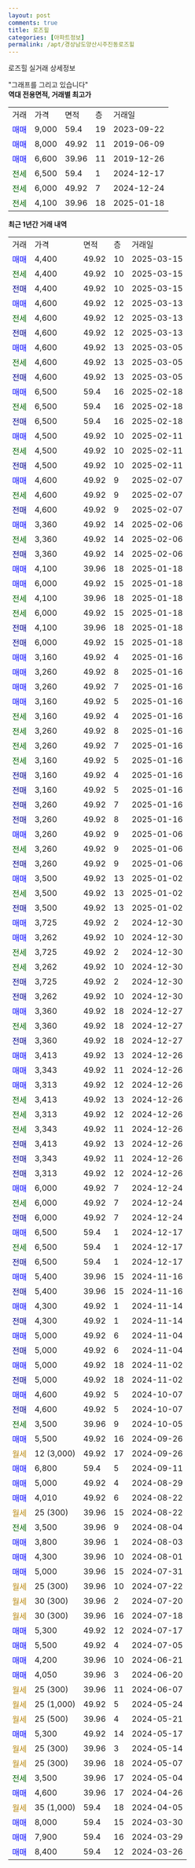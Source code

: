 ```yaml
---
layout: post
comments: true
title: 로즈힐
categories: [아파트정보]
permalink: /apt/경상남도양산시주진동로즈힐
---
```


로즈힐 실거래 상세정보

<script type="text/javascript">
  google.charts.load('current', {'packages':['line', 'corechart']});
  google.charts.setOnLoadCallback(drawChart);

  function drawChart() {
    var data = new google.visualization.DataTable();
    data.addColumn('date', '거래일');
    data.addColumn('number', "매매");
    data.addColumn('number', "전세");
    data.addColumn('number', "전매");

    data.addRows([[new Date(Date.parse("2025-03-15")), 4400, null, null], [new Date(Date.parse("2025-03-15")), null, 4400, null], [new Date(Date.parse("2025-03-15")), null, null, 4400], [new Date(Date.parse("2025-03-13")), 4600, null, null], [new Date(Date.parse("2025-03-13")), null, 4600, null], [new Date(Date.parse("2025-03-13")), null, null, 4600], [new Date(Date.parse("2025-03-05")), 4600, null, null], [new Date(Date.parse("2025-03-05")), null, 4600, null], [new Date(Date.parse("2025-03-05")), null, null, 4600], [new Date(Date.parse("2025-02-18")), 6500, null, null], [new Date(Date.parse("2025-02-18")), null, 6500, null], [new Date(Date.parse("2025-02-18")), null, null, 6500], [new Date(Date.parse("2025-02-11")), 4500, null, null], [new Date(Date.parse("2025-02-11")), null, 4500, null], [new Date(Date.parse("2025-02-11")), null, null, 4500], [new Date(Date.parse("2025-02-07")), 4600, null, null], [new Date(Date.parse("2025-02-07")), null, 4600, null], [new Date(Date.parse("2025-02-07")), null, null, 4600], [new Date(Date.parse("2025-02-06")), 3360, null, null], [new Date(Date.parse("2025-02-06")), null, 3360, null], [new Date(Date.parse("2025-02-06")), null, null, 3360], [new Date(Date.parse("2025-01-18")), 4100, null, null], [new Date(Date.parse("2025-01-18")), 6000, null, null], [new Date(Date.parse("2025-01-18")), null, 4100, null], [new Date(Date.parse("2025-01-18")), null, 6000, null], [new Date(Date.parse("2025-01-18")), null, null, 4100], [new Date(Date.parse("2025-01-18")), null, null, 6000], [new Date(Date.parse("2025-01-16")), 3160, null, null], [new Date(Date.parse("2025-01-16")), 3260, null, null], [new Date(Date.parse("2025-01-16")), 3260, null, null], [new Date(Date.parse("2025-01-16")), 3160, null, null], [new Date(Date.parse("2025-01-16")), null, 3160, null], [new Date(Date.parse("2025-01-16")), null, 3260, null], [new Date(Date.parse("2025-01-16")), null, 3260, null], [new Date(Date.parse("2025-01-16")), null, 3160, null], [new Date(Date.parse("2025-01-16")), null, null, 3160], [new Date(Date.parse("2025-01-16")), null, null, 3160], [new Date(Date.parse("2025-01-16")), null, null, 3260], [new Date(Date.parse("2025-01-16")), null, null, 3260], [new Date(Date.parse("2025-01-06")), 3260, null, null], [new Date(Date.parse("2025-01-06")), null, 3260, null], [new Date(Date.parse("2025-01-06")), null, null, 3260], [new Date(Date.parse("2025-01-02")), 3500, null, null], [new Date(Date.parse("2025-01-02")), null, 3500, null], [new Date(Date.parse("2025-01-02")), null, null, 3500], [new Date(Date.parse("2024-12-30")), 3725, null, null], [new Date(Date.parse("2024-12-30")), 3262, null, null], [new Date(Date.parse("2024-12-30")), null, 3725, null], [new Date(Date.parse("2024-12-30")), null, 3262, null], [new Date(Date.parse("2024-12-30")), null, null, 3725], [new Date(Date.parse("2024-12-30")), null, null, 3262], [new Date(Date.parse("2024-12-27")), 3360, null, null], [new Date(Date.parse("2024-12-27")), null, 3360, null], [new Date(Date.parse("2024-12-27")), null, null, 3360], [new Date(Date.parse("2024-12-26")), 3413, null, null], [new Date(Date.parse("2024-12-26")), 3343, null, null], [new Date(Date.parse("2024-12-26")), 3313, null, null], [new Date(Date.parse("2024-12-26")), null, 3413, null], [new Date(Date.parse("2024-12-26")), null, 3313, null], [new Date(Date.parse("2024-12-26")), null, 3343, null], [new Date(Date.parse("2024-12-26")), null, null, 3413], [new Date(Date.parse("2024-12-26")), null, null, 3343], [new Date(Date.parse("2024-12-26")), null, null, 3313], [new Date(Date.parse("2024-12-24")), 6000, null, null], [new Date(Date.parse("2024-12-24")), null, 6000, null], [new Date(Date.parse("2024-12-24")), null, null, 6000], [new Date(Date.parse("2024-12-17")), 6500, null, null], [new Date(Date.parse("2024-12-17")), null, 6500, null], [new Date(Date.parse("2024-12-17")), null, null, 6500], [new Date(Date.parse("2024-11-16")), 5400, null, null], [new Date(Date.parse("2024-11-16")), null, null, 5400], [new Date(Date.parse("2024-11-14")), 4300, null, null], [new Date(Date.parse("2024-11-14")), null, null, 4300], [new Date(Date.parse("2024-11-04")), 5000, null, null], [new Date(Date.parse("2024-11-04")), null, null, 5000], [new Date(Date.parse("2024-11-02")), 5000, null, null], [new Date(Date.parse("2024-11-02")), null, null, 5000], [new Date(Date.parse("2024-10-07")), 4600, null, null], [new Date(Date.parse("2024-10-07")), null, null, 4600], [new Date(Date.parse("2024-10-05")), null, 3500, null], [new Date(Date.parse("2024-09-26")), 5500, null, null], [new Date(Date.parse("2024-09-26")), null, null, null], [new Date(Date.parse("2024-09-11")), 6800, null, null], [new Date(Date.parse("2024-08-29")), 5000, null, null], [new Date(Date.parse("2024-08-22")), 4010, null, null], [new Date(Date.parse("2024-08-22")), null, null, null], [new Date(Date.parse("2024-08-04")), null, 3500, null], [new Date(Date.parse("2024-08-03")), 3800, null, null], [new Date(Date.parse("2024-08-01")), 4300, null, null], [new Date(Date.parse("2024-07-31")), 5000, null, null], [new Date(Date.parse("2024-07-22")), null, null, null], [new Date(Date.parse("2024-07-20")), null, null, null], [new Date(Date.parse("2024-07-18")), null, null, null], [new Date(Date.parse("2024-07-17")), 5300, null, null], [new Date(Date.parse("2024-07-05")), 5500, null, null], [new Date(Date.parse("2024-06-21")), 4200, null, null], [new Date(Date.parse("2024-06-20")), 4050, null, null], [new Date(Date.parse("2024-06-07")), null, null, null], [new Date(Date.parse("2024-05-24")), null, null, null], [new Date(Date.parse("2024-05-21")), null, null, null], [new Date(Date.parse("2024-05-17")), 5300, null, null], [new Date(Date.parse("2024-05-14")), null, null, null], [new Date(Date.parse("2024-05-07")), null, null, null], [new Date(Date.parse("2024-05-04")), null, 3500, null], [new Date(Date.parse("2024-04-26")), 4600, null, null], [new Date(Date.parse("2024-04-05")), null, null, null], [new Date(Date.parse("2024-03-30")), 8000, null, null], [new Date(Date.parse("2024-03-29")), 7900, null, null], [new Date(Date.parse("2024-03-26")), 8400, null, null]]);

    var options = {
      hAxis: {
        format: 'yyyy/MM/dd'
      },    
      lineWidth: 0,
      pointsVisible: true,    
      title: '최근 1년간 유형별 실거래가 분포',
      legend: { position: 'bottom' }
    };

    var formatter = new google.visualization.NumberFormat({pattern:'###,###'} );
    formatter.format(data, 1);
    formatter.format(data, 2);
    
    setTimeout(function() {
        var chart = new google.visualization.LineChart(document.getElementById('columnchart_material'));
        chart.draw(data, (options));
        document.getElementById('loading').style.display = 'none';
    }, 200);
  }
</script>


<div id="loading" style="z-index:20; display: block; margin-left: 0px">"그래프를 그리고 있습니다"</div>
<div id="columnchart_material" style="width: 95%; margin-left: 0px; display: block"></div>
<!-- contents start -->
<b>역대 전용면적, 거래별 최고가</b>
<table class="sortable">
    <tr>
      <td>거래</td>
      <td>가격</td>
      <td>면적</td>
      <td>층</td>
      <td>거래일</td>
    </tr>
        <tr>
          <td><a style="color: blue">매매</a></td>
          <td>9,000</td>
          <td>59.4</td>
          <td>19</td>
          <td>2023-09-22</td>
        </tr>            <tr>
          <td><a style="color: blue">매매</a></td>
          <td>8,000</td>
          <td>49.92</td>
          <td>11</td>
          <td>2019-06-09</td>
        </tr>            <tr>
          <td><a style="color: blue">매매</a></td>
          <td>6,600</td>
          <td>39.96</td>
          <td>11</td>
          <td>2019-12-26</td>
        </tr>        
        <tr>
              <td><a style="color: darkgreen">전세</a></td>
              <td>6,500</td>
              <td>59.4</td>
              <td>1</td>
              <td>2024-12-17</td>
            </tr>            <tr>
              <td><a style="color: darkgreen">전세</a></td>
              <td>6,000</td>
              <td>49.92</td>
              <td>7</td>
              <td>2024-12-24</td>
            </tr>            <tr>
              <td><a style="color: darkgreen">전세</a></td>
              <td>4,100</td>
              <td>39.96</td>
              <td>18</td>
              <td>2025-01-18</td>
            </tr>        
    
</table>

<b>최근 1년간 거래 내역</b>

<table class="sortable">
    <tr>
      <td>거래</td>
      <td>가격</td>
      <td>면적</td>
      <td>층</td>
      <td>거래일</td>
    </tr>
    <tr>
      <td><a style="color: blue">매매</a></td>
      <td>4,400</td>
      <td>49.92</td>
      <td>10</td>
      <td>2025-03-15</td>
    </tr>          <tr>
      <td><a style="color: darkgreen">전세</a></td>
      <td>4,400</td>
      <td>49.92</td>
      <td>10</td>
      <td>2025-03-15</td>
    </tr>          <tr>
      <td><a style="color: darkblue">전매</a></td>
      <td>4,400</td>
      <td>49.92</td>
      <td>10</td>
      <td>2025-03-15</td>
    </tr>          <tr>
      <td><a style="color: blue">매매</a></td>
      <td>4,600</td>
      <td>49.92</td>
      <td>12</td>
      <td>2025-03-13</td>
    </tr>          <tr>
      <td><a style="color: darkgreen">전세</a></td>
      <td>4,600</td>
      <td>49.92</td>
      <td>12</td>
      <td>2025-03-13</td>
    </tr>          <tr>
      <td><a style="color: darkblue">전매</a></td>
      <td>4,600</td>
      <td>49.92</td>
      <td>12</td>
      <td>2025-03-13</td>
    </tr>          <tr>
      <td><a style="color: blue">매매</a></td>
      <td>4,600</td>
      <td>49.92</td>
      <td>13</td>
      <td>2025-03-05</td>
    </tr>          <tr>
      <td><a style="color: darkgreen">전세</a></td>
      <td>4,600</td>
      <td>49.92</td>
      <td>13</td>
      <td>2025-03-05</td>
    </tr>          <tr>
      <td><a style="color: darkblue">전매</a></td>
      <td>4,600</td>
      <td>49.92</td>
      <td>13</td>
      <td>2025-03-05</td>
    </tr>          <tr>
      <td><a style="color: blue">매매</a></td>
      <td>6,500</td>
      <td>59.4</td>
      <td>16</td>
      <td>2025-02-18</td>
    </tr>          <tr>
      <td><a style="color: darkgreen">전세</a></td>
      <td>6,500</td>
      <td>59.4</td>
      <td>16</td>
      <td>2025-02-18</td>
    </tr>          <tr>
      <td><a style="color: darkblue">전매</a></td>
      <td>6,500</td>
      <td>59.4</td>
      <td>16</td>
      <td>2025-02-18</td>
    </tr>          <tr>
      <td><a style="color: blue">매매</a></td>
      <td>4,500</td>
      <td>49.92</td>
      <td>10</td>
      <td>2025-02-11</td>
    </tr>          <tr>
      <td><a style="color: darkgreen">전세</a></td>
      <td>4,500</td>
      <td>49.92</td>
      <td>10</td>
      <td>2025-02-11</td>
    </tr>          <tr>
      <td><a style="color: darkblue">전매</a></td>
      <td>4,500</td>
      <td>49.92</td>
      <td>10</td>
      <td>2025-02-11</td>
    </tr>          <tr>
      <td><a style="color: blue">매매</a></td>
      <td>4,600</td>
      <td>49.92</td>
      <td>9</td>
      <td>2025-02-07</td>
    </tr>          <tr>
      <td><a style="color: darkgreen">전세</a></td>
      <td>4,600</td>
      <td>49.92</td>
      <td>9</td>
      <td>2025-02-07</td>
    </tr>          <tr>
      <td><a style="color: darkblue">전매</a></td>
      <td>4,600</td>
      <td>49.92</td>
      <td>9</td>
      <td>2025-02-07</td>
    </tr>          <tr>
      <td><a style="color: blue">매매</a></td>
      <td>3,360</td>
      <td>49.92</td>
      <td>14</td>
      <td>2025-02-06</td>
    </tr>          <tr>
      <td><a style="color: darkgreen">전세</a></td>
      <td>3,360</td>
      <td>49.92</td>
      <td>14</td>
      <td>2025-02-06</td>
    </tr>          <tr>
      <td><a style="color: darkblue">전매</a></td>
      <td>3,360</td>
      <td>49.92</td>
      <td>14</td>
      <td>2025-02-06</td>
    </tr>          <tr>
      <td><a style="color: blue">매매</a></td>
      <td>4,100</td>
      <td>39.96</td>
      <td>18</td>
      <td>2025-01-18</td>
    </tr>          <tr>
      <td><a style="color: blue">매매</a></td>
      <td>6,000</td>
      <td>49.92</td>
      <td>15</td>
      <td>2025-01-18</td>
    </tr>          <tr>
      <td><a style="color: darkgreen">전세</a></td>
      <td>4,100</td>
      <td>39.96</td>
      <td>18</td>
      <td>2025-01-18</td>
    </tr>          <tr>
      <td><a style="color: darkgreen">전세</a></td>
      <td>6,000</td>
      <td>49.92</td>
      <td>15</td>
      <td>2025-01-18</td>
    </tr>          <tr>
      <td><a style="color: darkblue">전매</a></td>
      <td>4,100</td>
      <td>39.96</td>
      <td>18</td>
      <td>2025-01-18</td>
    </tr>          <tr>
      <td><a style="color: darkblue">전매</a></td>
      <td>6,000</td>
      <td>49.92</td>
      <td>15</td>
      <td>2025-01-18</td>
    </tr>          <tr>
      <td><a style="color: blue">매매</a></td>
      <td>3,160</td>
      <td>49.92</td>
      <td>4</td>
      <td>2025-01-16</td>
    </tr>          <tr>
      <td><a style="color: blue">매매</a></td>
      <td>3,260</td>
      <td>49.92</td>
      <td>8</td>
      <td>2025-01-16</td>
    </tr>          <tr>
      <td><a style="color: blue">매매</a></td>
      <td>3,260</td>
      <td>49.92</td>
      <td>7</td>
      <td>2025-01-16</td>
    </tr>          <tr>
      <td><a style="color: blue">매매</a></td>
      <td>3,160</td>
      <td>49.92</td>
      <td>5</td>
      <td>2025-01-16</td>
    </tr>          <tr>
      <td><a style="color: darkgreen">전세</a></td>
      <td>3,160</td>
      <td>49.92</td>
      <td>4</td>
      <td>2025-01-16</td>
    </tr>          <tr>
      <td><a style="color: darkgreen">전세</a></td>
      <td>3,260</td>
      <td>49.92</td>
      <td>8</td>
      <td>2025-01-16</td>
    </tr>          <tr>
      <td><a style="color: darkgreen">전세</a></td>
      <td>3,260</td>
      <td>49.92</td>
      <td>7</td>
      <td>2025-01-16</td>
    </tr>          <tr>
      <td><a style="color: darkgreen">전세</a></td>
      <td>3,160</td>
      <td>49.92</td>
      <td>5</td>
      <td>2025-01-16</td>
    </tr>          <tr>
      <td><a style="color: darkblue">전매</a></td>
      <td>3,160</td>
      <td>49.92</td>
      <td>4</td>
      <td>2025-01-16</td>
    </tr>          <tr>
      <td><a style="color: darkblue">전매</a></td>
      <td>3,160</td>
      <td>49.92</td>
      <td>5</td>
      <td>2025-01-16</td>
    </tr>          <tr>
      <td><a style="color: darkblue">전매</a></td>
      <td>3,260</td>
      <td>49.92</td>
      <td>7</td>
      <td>2025-01-16</td>
    </tr>          <tr>
      <td><a style="color: darkblue">전매</a></td>
      <td>3,260</td>
      <td>49.92</td>
      <td>8</td>
      <td>2025-01-16</td>
    </tr>          <tr>
      <td><a style="color: blue">매매</a></td>
      <td>3,260</td>
      <td>49.92</td>
      <td>9</td>
      <td>2025-01-06</td>
    </tr>          <tr>
      <td><a style="color: darkgreen">전세</a></td>
      <td>3,260</td>
      <td>49.92</td>
      <td>9</td>
      <td>2025-01-06</td>
    </tr>          <tr>
      <td><a style="color: darkblue">전매</a></td>
      <td>3,260</td>
      <td>49.92</td>
      <td>9</td>
      <td>2025-01-06</td>
    </tr>          <tr>
      <td><a style="color: blue">매매</a></td>
      <td>3,500</td>
      <td>49.92</td>
      <td>13</td>
      <td>2025-01-02</td>
    </tr>          <tr>
      <td><a style="color: darkgreen">전세</a></td>
      <td>3,500</td>
      <td>49.92</td>
      <td>13</td>
      <td>2025-01-02</td>
    </tr>          <tr>
      <td><a style="color: darkblue">전매</a></td>
      <td>3,500</td>
      <td>49.92</td>
      <td>13</td>
      <td>2025-01-02</td>
    </tr>          <tr>
      <td><a style="color: blue">매매</a></td>
      <td>3,725</td>
      <td>49.92</td>
      <td>2</td>
      <td>2024-12-30</td>
    </tr>          <tr>
      <td><a style="color: blue">매매</a></td>
      <td>3,262</td>
      <td>49.92</td>
      <td>10</td>
      <td>2024-12-30</td>
    </tr>          <tr>
      <td><a style="color: darkgreen">전세</a></td>
      <td>3,725</td>
      <td>49.92</td>
      <td>2</td>
      <td>2024-12-30</td>
    </tr>          <tr>
      <td><a style="color: darkgreen">전세</a></td>
      <td>3,262</td>
      <td>49.92</td>
      <td>10</td>
      <td>2024-12-30</td>
    </tr>          <tr>
      <td><a style="color: darkblue">전매</a></td>
      <td>3,725</td>
      <td>49.92</td>
      <td>2</td>
      <td>2024-12-30</td>
    </tr>          <tr>
      <td><a style="color: darkblue">전매</a></td>
      <td>3,262</td>
      <td>49.92</td>
      <td>10</td>
      <td>2024-12-30</td>
    </tr>          <tr>
      <td><a style="color: blue">매매</a></td>
      <td>3,360</td>
      <td>49.92</td>
      <td>18</td>
      <td>2024-12-27</td>
    </tr>          <tr>
      <td><a style="color: darkgreen">전세</a></td>
      <td>3,360</td>
      <td>49.92</td>
      <td>18</td>
      <td>2024-12-27</td>
    </tr>          <tr>
      <td><a style="color: darkblue">전매</a></td>
      <td>3,360</td>
      <td>49.92</td>
      <td>18</td>
      <td>2024-12-27</td>
    </tr>          <tr>
      <td><a style="color: blue">매매</a></td>
      <td>3,413</td>
      <td>49.92</td>
      <td>13</td>
      <td>2024-12-26</td>
    </tr>          <tr>
      <td><a style="color: blue">매매</a></td>
      <td>3,343</td>
      <td>49.92</td>
      <td>11</td>
      <td>2024-12-26</td>
    </tr>          <tr>
      <td><a style="color: blue">매매</a></td>
      <td>3,313</td>
      <td>49.92</td>
      <td>12</td>
      <td>2024-12-26</td>
    </tr>          <tr>
      <td><a style="color: darkgreen">전세</a></td>
      <td>3,413</td>
      <td>49.92</td>
      <td>13</td>
      <td>2024-12-26</td>
    </tr>          <tr>
      <td><a style="color: darkgreen">전세</a></td>
      <td>3,313</td>
      <td>49.92</td>
      <td>12</td>
      <td>2024-12-26</td>
    </tr>          <tr>
      <td><a style="color: darkgreen">전세</a></td>
      <td>3,343</td>
      <td>49.92</td>
      <td>11</td>
      <td>2024-12-26</td>
    </tr>          <tr>
      <td><a style="color: darkblue">전매</a></td>
      <td>3,413</td>
      <td>49.92</td>
      <td>13</td>
      <td>2024-12-26</td>
    </tr>          <tr>
      <td><a style="color: darkblue">전매</a></td>
      <td>3,343</td>
      <td>49.92</td>
      <td>11</td>
      <td>2024-12-26</td>
    </tr>          <tr>
      <td><a style="color: darkblue">전매</a></td>
      <td>3,313</td>
      <td>49.92</td>
      <td>12</td>
      <td>2024-12-26</td>
    </tr>          <tr>
      <td><a style="color: blue">매매</a></td>
      <td>6,000</td>
      <td>49.92</td>
      <td>7</td>
      <td>2024-12-24</td>
    </tr>          <tr>
      <td><a style="color: darkgreen">전세</a></td>
      <td>6,000</td>
      <td>49.92</td>
      <td>7</td>
      <td>2024-12-24</td>
    </tr>          <tr>
      <td><a style="color: darkblue">전매</a></td>
      <td>6,000</td>
      <td>49.92</td>
      <td>7</td>
      <td>2024-12-24</td>
    </tr>          <tr>
      <td><a style="color: blue">매매</a></td>
      <td>6,500</td>
      <td>59.4</td>
      <td>1</td>
      <td>2024-12-17</td>
    </tr>          <tr>
      <td><a style="color: darkgreen">전세</a></td>
      <td>6,500</td>
      <td>59.4</td>
      <td>1</td>
      <td>2024-12-17</td>
    </tr>          <tr>
      <td><a style="color: darkblue">전매</a></td>
      <td>6,500</td>
      <td>59.4</td>
      <td>1</td>
      <td>2024-12-17</td>
    </tr>          <tr>
      <td><a style="color: blue">매매</a></td>
      <td>5,400</td>
      <td>39.96</td>
      <td>15</td>
      <td>2024-11-16</td>
    </tr>          <tr>
      <td><a style="color: darkblue">전매</a></td>
      <td>5,400</td>
      <td>39.96</td>
      <td>15</td>
      <td>2024-11-16</td>
    </tr>          <tr>
      <td><a style="color: blue">매매</a></td>
      <td>4,300</td>
      <td>49.92</td>
      <td>1</td>
      <td>2024-11-14</td>
    </tr>          <tr>
      <td><a style="color: darkblue">전매</a></td>
      <td>4,300</td>
      <td>49.92</td>
      <td>1</td>
      <td>2024-11-14</td>
    </tr>          <tr>
      <td><a style="color: blue">매매</a></td>
      <td>5,000</td>
      <td>49.92</td>
      <td>6</td>
      <td>2024-11-04</td>
    </tr>          <tr>
      <td><a style="color: darkblue">전매</a></td>
      <td>5,000</td>
      <td>49.92</td>
      <td>6</td>
      <td>2024-11-04</td>
    </tr>          <tr>
      <td><a style="color: blue">매매</a></td>
      <td>5,000</td>
      <td>49.92</td>
      <td>18</td>
      <td>2024-11-02</td>
    </tr>          <tr>
      <td><a style="color: darkblue">전매</a></td>
      <td>5,000</td>
      <td>49.92</td>
      <td>18</td>
      <td>2024-11-02</td>
    </tr>          <tr>
      <td><a style="color: blue">매매</a></td>
      <td>4,600</td>
      <td>49.92</td>
      <td>5</td>
      <td>2024-10-07</td>
    </tr>          <tr>
      <td><a style="color: darkblue">전매</a></td>
      <td>4,600</td>
      <td>49.92</td>
      <td>5</td>
      <td>2024-10-07</td>
    </tr>          <tr>
      <td><a style="color: darkgreen">전세</a></td>
      <td>3,500</td>
      <td>39.96</td>
      <td>9</td>
      <td>2024-10-05</td>
    </tr>          <tr>
      <td><a style="color: blue">매매</a></td>
      <td>5,500</td>
      <td>49.92</td>
      <td>16</td>
      <td>2024-09-26</td>
    </tr>          <tr>
      <td><a style="color: darkgoldenrod">월세</a></td>
      <td>12 (3,000)</td>
      <td>49.92</td>
      <td>17</td>
      <td>2024-09-26</td>
    </tr>          <tr>
      <td><a style="color: blue">매매</a></td>
      <td>6,800</td>
      <td>59.4</td>
      <td>5</td>
      <td>2024-09-11</td>
    </tr>          <tr>
      <td><a style="color: blue">매매</a></td>
      <td>5,000</td>
      <td>49.92</td>
      <td>4</td>
      <td>2024-08-29</td>
    </tr>          <tr>
      <td><a style="color: blue">매매</a></td>
      <td>4,010</td>
      <td>49.92</td>
      <td>6</td>
      <td>2024-08-22</td>
    </tr>          <tr>
      <td><a style="color: darkgoldenrod">월세</a></td>
      <td>25 (300)</td>
      <td>39.96</td>
      <td>15</td>
      <td>2024-08-22</td>
    </tr>          <tr>
      <td><a style="color: darkgreen">전세</a></td>
      <td>3,500</td>
      <td>39.96</td>
      <td>9</td>
      <td>2024-08-04</td>
    </tr>          <tr>
      <td><a style="color: blue">매매</a></td>
      <td>3,800</td>
      <td>39.96</td>
      <td>1</td>
      <td>2024-08-03</td>
    </tr>          <tr>
      <td><a style="color: blue">매매</a></td>
      <td>4,300</td>
      <td>39.96</td>
      <td>10</td>
      <td>2024-08-01</td>
    </tr>          <tr>
      <td><a style="color: blue">매매</a></td>
      <td>5,000</td>
      <td>39.96</td>
      <td>15</td>
      <td>2024-07-31</td>
    </tr>          <tr>
      <td><a style="color: darkgoldenrod">월세</a></td>
      <td>25 (300)</td>
      <td>39.96</td>
      <td>10</td>
      <td>2024-07-22</td>
    </tr>          <tr>
      <td><a style="color: darkgoldenrod">월세</a></td>
      <td>30 (300)</td>
      <td>39.96</td>
      <td>2</td>
      <td>2024-07-20</td>
    </tr>          <tr>
      <td><a style="color: darkgoldenrod">월세</a></td>
      <td>30 (300)</td>
      <td>39.96</td>
      <td>16</td>
      <td>2024-07-18</td>
    </tr>          <tr>
      <td><a style="color: blue">매매</a></td>
      <td>5,300</td>
      <td>49.92</td>
      <td>12</td>
      <td>2024-07-17</td>
    </tr>          <tr>
      <td><a style="color: blue">매매</a></td>
      <td>5,500</td>
      <td>49.92</td>
      <td>4</td>
      <td>2024-07-05</td>
    </tr>          <tr>
      <td><a style="color: blue">매매</a></td>
      <td>4,200</td>
      <td>39.96</td>
      <td>10</td>
      <td>2024-06-21</td>
    </tr>          <tr>
      <td><a style="color: blue">매매</a></td>
      <td>4,050</td>
      <td>39.96</td>
      <td>3</td>
      <td>2024-06-20</td>
    </tr>          <tr>
      <td><a style="color: darkgoldenrod">월세</a></td>
      <td>25 (300)</td>
      <td>39.96</td>
      <td>11</td>
      <td>2024-06-07</td>
    </tr>          <tr>
      <td><a style="color: darkgoldenrod">월세</a></td>
      <td>25 (1,000)</td>
      <td>49.92</td>
      <td>5</td>
      <td>2024-05-24</td>
    </tr>          <tr>
      <td><a style="color: darkgoldenrod">월세</a></td>
      <td>25 (500)</td>
      <td>39.96</td>
      <td>4</td>
      <td>2024-05-21</td>
    </tr>          <tr>
      <td><a style="color: blue">매매</a></td>
      <td>5,300</td>
      <td>49.92</td>
      <td>14</td>
      <td>2024-05-17</td>
    </tr>          <tr>
      <td><a style="color: darkgoldenrod">월세</a></td>
      <td>25 (300)</td>
      <td>39.96</td>
      <td>3</td>
      <td>2024-05-14</td>
    </tr>          <tr>
      <td><a style="color: darkgoldenrod">월세</a></td>
      <td>25 (300)</td>
      <td>39.96</td>
      <td>18</td>
      <td>2024-05-07</td>
    </tr>          <tr>
      <td><a style="color: darkgreen">전세</a></td>
      <td>3,500</td>
      <td>39.96</td>
      <td>17</td>
      <td>2024-05-04</td>
    </tr>          <tr>
      <td><a style="color: blue">매매</a></td>
      <td>4,600</td>
      <td>39.96</td>
      <td>17</td>
      <td>2024-04-26</td>
    </tr>          <tr>
      <td><a style="color: darkgoldenrod">월세</a></td>
      <td>35 (1,000)</td>
      <td>59.4</td>
      <td>18</td>
      <td>2024-04-05</td>
    </tr>          <tr>
      <td><a style="color: blue">매매</a></td>
      <td>8,000</td>
      <td>59.4</td>
      <td>15</td>
      <td>2024-03-30</td>
    </tr>          <tr>
      <td><a style="color: blue">매매</a></td>
      <td>7,900</td>
      <td>59.4</td>
      <td>16</td>
      <td>2024-03-29</td>
    </tr>          <tr>
      <td><a style="color: blue">매매</a></td>
      <td>8,400</td>
      <td>59.4</td>
      <td>12</td>
      <td>2024-03-26</td>
    </tr>      </table>
<!-- contents end -->    

